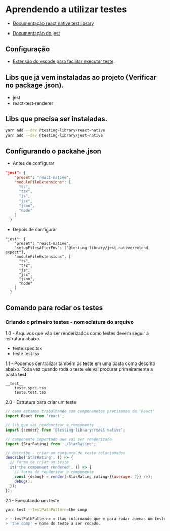 # Aprendendo a utilizar testes

- [Documentação react native test library](https://callstack.github.io/react-native-testing-library/docs/getting-started)

- [Documentação do jest](https://jestjs.io/pt-BR/docs/getting-started)

## Configuração

- [Extensão do vscode para facilitar executar teste](https://marketplace.visualstudio.com/items?itemName=firsttris.vscode-jest-runner).

## Libs que já vem instaladas ao projeto (Verificar no package.json).

- jest
- react-test-renderer


## Libs que precisa ser instaladas.

```sh
yarn add --dev @testing-library/react-native
yarn add --dev @testing-library/jest-native
```

## Configurando o packahe.json

- Antes de configurar

```json
"jest": {
    "preset": "react-native",
    "moduleFileExtensions": [
      "ts",
      "tsx",
      "js",
      "jsx",
      "json",
      "node"
    ]
  }
```

- Depois de configurar

```
"jest": {
    "preset": "react-native",
    "setupFilesAfterEnv": ["@testing-library/jest-native/extend-expect"],
    "moduleFileExtensions": [
      "ts",
      "tsx",
      "js",
      "jsx",
      "json",
      "node"
    ]
  }

```

## Comando para rodar os testes

### Criando o primeiro testes - nomeclatura do arquivo

1.0 - Arquivos que vão ser renderizados como testes devem seguir a estrutura abaixo.

- teste.spec.tsx
- teste.test.tsx

1.1 - Podemos centralizar também os teste em uma pasta como descrito abaixo. Toda vez quando roda o teste ele vai procurar primeiramente a pasta __test__

```
__test__
    teste.spec.tsx
    teste.test.tsx
```

2.0 - Estrutura para criar um teste


```javascript
// como estamos trabalhando com componenetes precisamos do 'React'
import React from 'react';

// lib que vai rendenrizar o componente
import {render} from '@testing-library/react-native';

// componente importado que vai ser renderizado
import {StarRating} from './StarRating';

// describe - criar um conjunto de teste relacionados
describe('StarRating', () => {
  // forma de criar um teste
  it('the component rendered', () => {
    // forma de renderizar o componente
    const {debug} = render(<StarRating rating={{average: 7}} />);
    debug();
  });
});
```



2.1 - Executando um teste.

```sh
yarn test --testPathPattern=the comp

> --testPathPattern= = flag infornando que e para rodar apenas um teste por vez.
> 'the comp' = nome do teste a ser rodado.
```
